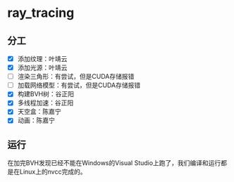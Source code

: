 # ray_tracing

## 分工

- [x] 添加纹理：叶靖云
- [x] 添加光源：叶靖云
- [ ] 渲染三角形：有尝试，但是CUDA存储报错
- [ ] 加载网络模型：有尝试，但是CUDA存储报错
- [x] 构建BVH树：谷正阳
- [x] 多线程加速：谷正阳
- [x] 天空盒：陈嘉宁
- [x] 动画：陈嘉宁

## 运行

在加完BVH发现已经不能在Windows的Visual Studio上跑了，我们编译和运行都是在Linux上的nvcc完成的。
